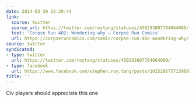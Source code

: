 ```yaml
---
date: 2014-03-30 15:29:44
link:
  source: twitter
  source_url: https://twitter.com/roytang/statuses/450293807704064000/
  text: 'Corpse Run 402: Wondering why – Corpse Run Comics'
  url: https://corpseruncomics.com/comic/corpse-run-402-wondering-why/
source: twitter
syndicated:
- type: twitter
  url: https://twitter.com/roytang/statuses/450293807704064000/
- type: facebook
  url: https://www.facebook.com/stephen.roy.tang/posts/10152867571398912
title: ''
---
```


Civ players should appreciate this one